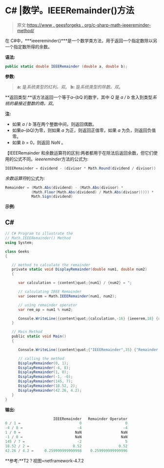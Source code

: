# C# |数学。IEEERemainder()方法

> 原文:[https://www . geesforgeks . org/c-sharp-math-ieeereminder-method/](https://www.geeksforgeeks.org/c-sharp-math-ieeeremainder-method/)

在 C#中，***ieeereminder()***是一个数学类方法，用于返回一个指定数除以另一个指定数所得的余数。

**语法:**

```cs
public static double IEEERemainder (double a, double b);
```

**参数:**

> **a:** 是*系统类型的红利。双*。
> **b:** 是*系统类型的除数。双*。

**返回类型:**该方法返回一个等于*a*–(*b*Q 的数字，其中 *Q* 是 *a / b* 舍入到类型*系统的最接近整数的商。双*。

**注:**

*   如果 *a* / *b* 落在两个整数中间，则返回偶数。
*   如果*a*–(*b*Q)为零，则如果 *a* 为正，则返回正值零，如果 *a* 为负，则返回负值零。
*   如果 *b* = 0，则返回 *NaN* 。

【IEEERemainder 和余数运算符的区别:两者都用于在除法后返回余数，但它们使用的公式不同。*ieeereminder*方法的公式为:

```cs
IEEERemainder = dividend - (divisor * Math.Round(dividend / divisor))
```

*余数运算符*的公式为:

```cs
Remainder = (Math.Abs(dividend) - (Math.Abs(divisor) *  
            (Math.Floor(Math.Abs(dividend) / Math.Abs(divisor))))) *   
            Math.Sign(dividend)
```

**示例:**

## C#

```cs
// C# Program to illustrate the
// Math.IEEERemainder() Method
using System;

class Geeks
{

   // method to calculate the remainder
   private static void DisplayRemainder(double num1, double num2)
   {

      var calculation = {content}quot;{num1} / {num2} = ";

      // calculating IEEE Remainder
      var ieeerem = Math.IEEERemainder(num1, num2);

      // using remainder operator
      var rem_op = num1 % num2;

      Console.WriteLine({content}quot;{calculation,-16} {ieeerem,18} {rem_op,20}");
   }

   // Main Method
   public static void Main()
   {

      Console.WriteLine({content}quot;{"IEEERemainder",35} {"Remainder Operator",20}");

      // calling the method
      DisplayRemainder(0, 1);
      DisplayRemainder(-4, 8);
      DisplayRemainder(1, 0);
      DisplayRemainder(-1, -0);
      DisplayRemainder(145, 7);
      DisplayRemainder(18.52, 2);
      DisplayRemainder(42.26, 4.2);
   }
}
```

**输出:**

```cs
                      IEEERemainder   Remainder Operator
0 / 1 =                           0                    0
-4 / 8 =                         -4                   -4
1 / 0 =                         NaN                  NaN
-1 / 0 =                        NaN                  NaN
145 / 7 =                        -2                    5
18.52 / 2 =                    0.52                 0.52
42.26 / 4.2 =     0.259999999999998    0.259999999999996
```

**参考:**T2？视图=netframework-4.7.2